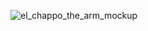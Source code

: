 ![el_chappo_the_arm_mockup](https://github.com/user-attachments/assets/a20254dc-143e-409d-bb05-056b8a877f64)
